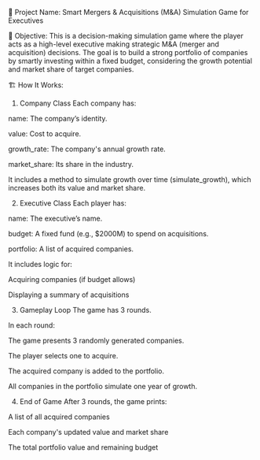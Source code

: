 🧠 Project Name:
Smart Mergers & Acquisitions (M&A) Simulation Game for Executives

🎯 Objective:
This is a decision-making simulation game where the player acts as a high-level executive making strategic M&A (merger and acquisition) decisions. The goal is to build a strong portfolio of companies by smartly investing within a fixed budget, considering the growth potential and market share of target companies.

🏗️ How It Works:
1. Company Class
Each company has:

name: The company’s identity.

value: Cost to acquire.

growth_rate: The company's annual growth rate.

market_share: Its share in the industry.

It includes a method to simulate growth over time (simulate_growth), which increases both its value and market share.

2. Executive Class
Each player has:

name: The executive’s name.

budget: A fixed fund (e.g., $2000M) to spend on acquisitions.

portfolio: A list of acquired companies.

It includes logic for:

Acquiring companies (if budget allows)

Displaying a summary of acquisitions

3. Gameplay Loop
The game has 3 rounds.

In each round:

The game presents 3 randomly generated companies.

The player selects one to acquire.

The acquired company is added to the portfolio.

All companies in the portfolio simulate one year of growth.

4. End of Game
After 3 rounds, the game prints:

A list of all acquired companies

Each company's updated value and market share

The total portfolio value and remaining budget
